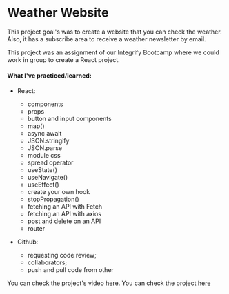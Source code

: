 # Weather Website
This project goal's was to create a website that you can check the weather. Also, it has a subscribe area to receive a weather newsletter by email.

This project was an assignment of our Integrify Bootcamp where we could work in group to create a React project.

#### What I've practiced/learned:
- React:
    - components
    - props
    - button and input components
    - map()
    - async await
    - JSON.stringify
    - JSON.parse
    - module css
    - spread operator
    - useState()
    - useNavigate()
    - useEffect()
    - create your own hook
    - stopPropagation()
    - fetching an API with Fetch
    - fetching an API with axios
    - post and delete on an API
    - router
    
    
- Github:
    - requesting code review;
    - collaborators;
    - push and pull code from other



You can check the project's video [here](https://youtu.be/zdw_-N67uJU). 
You can check the project [here](https://reactproject-weather.netlify.app/)
